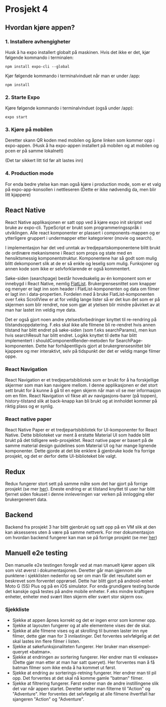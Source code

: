 # Prosjekt 4

## Hvordan kjøre appen?

### 1. Installere avhengigheter
Husk å ha expo installert globalt på maskinen. Hvis det ikke er det, kjør følgende kommando i terminalen:

`npm install expo-cli --global`

Kjør følgende kommando i terminalvinduet når man er under /app:

`npm install`

### 2. Starte Expo
Kjøre følgende kommando i terminalvinduet (også under /app):

`expo start`

### 3. Kjøre på mobilen
Deretter skann QR koden med mobilen og åpne linken som kommer opp i expo-appen. (Husk å ha expo-appen installert på mobilen og at mobilen og pcen er på samme lokalnett)

(Det tar sikkert litt tid før alt lastes inn)

### 4. Production mode
For enda bedre ytelse kan man også kjøre i production mode, som er et valg på expo-app-konsollen i nettleseren (Dette er ikke nødvendig da, men blir litt kjappere)


## React Native
React Native applikasjonen er satt opp ved å kjøre expo init skriptet ved bruke av expo-cli. TypeScript er brukt som programmeringsspråk i utviklingen. Alle react komponenter er plassert i components-mappen og er ytterligere gruppert i undermapper etter kategorierer (movie og search).

I implementasjon har det ved unntak av tredjepartskomponentene blitt brukt de ordinære mekanismene i React som props og state med en hensiktsmessig komponentstruktur. Komponentene har så godt som mulig blitt dekomponert slik at de er så enkle og leselig som mulig. Funksjoner og annen kode som ikke er selvforklarende er også kommentert.

Søke-siden (searchpage) består hovedsakelig av én komponent som er innebygd i React Native, nemlig [FlatList](https://reactnative.dev/docs/flatlist). Brukergrensesnittet som knapper og menyer er lagt inn som header i FlatList-komponenten og data om filmer er lagt inn i data-propertien. Fordelen med å bruke FlatList-komponenten over f.eks ScrollView er at for veldig lange lister så er det kun det som er på skjermen som blir rendret, noe som gjør at ytelsen blir mindre påvirket av at man har lastet inn veldig mye data.

Det er også gjort noen andre ytelsesforbedringer knyttet til re-rendring på tilstandsoppdatering. F.eks skal ikke alle filmene bli re-rendret hvis annen tilstand har blitt endret på søke-siden (som f.eks searchParams), men kun hvis searchResult har blitt endret. Logikk knyttet til dette har blitt implementert i shouldComponentRender-metoden for SearchPage-komponenten. Dette har forhåpentligvis gjort at brukergrensesnittet blir kjappere og mer interaktivt, selv på tidspunkt der det er veldig mange filmer oppe.


### React Navigation
React Navigation er et tredjepartsbibliotek som er brukt for å ha forskjellige skjermer som man kan navigere mellom. I denne applikasjonen er det stort sett brukt for å kunne å gå til en egen skjerm når man vil se mer informasjon om en film. React Navigation vil fikse alt av navigasjons-barer (på toppen), history-tilstand slik at back-knapp kan bli brukt og at innholdet kommer på riktig plass og er synlig. 

### React native paper
React Native Paper er et tredjepartsbibliotek for UI-komponenter for React Native. Dette biblioteket var ment å erstatte Material UI som hadde blitt brukt på det tidligere web-prosjektet. React native paper er basert på de samme material design guidelines som Material UI og har mange lignende komponenter. Dette gjorde at det ble enklere å gjenbruke kode fra forrige prosjekt, og det er derfor dette UI-biblioteket ble valgt. 

## Redux
Redux fungerer stort sett på samme måte som det har gjort på forrige prosjekt (se mer [her](https://gitlab.stud.idi.ntnu.no/it2810-h20/team-24/prosjekt-3/-/blob/master/README.md#redux)). Eneste endring er at tilstand knyttet til user har blitt fjernet siden fokuset i denne innleveringen var verken på innlogging eller brukergenerert data.

## Backend
Backend fra prosjekt 3 har blitt gjenbrukt og satt opp på en VM slik at den kan aksesseres uten å være på samme nettverk. For mer dokumentasjon om hvordan backend fungerer kan man se på forrige prosjekt (se mer [her](https://gitlab.stud.idi.ntnu.no/it2810-h20/team-24/prosjekt-3/-/blob/master/README.md#backend))


## Manuell e2e testing

Den manuelle e2e testingen foregår ved at man manuelt kjører appen slik som vist øverst i dokumentasjonen. Deretter går man igjennom alle punktene i sjekklisten nedenfor og ser om man får det resultatet som er beskrevet som forventet opprørsel. Dette har blitt gjort på android-enhet Moto G (5S) Plus og på en iOS simulator. For enda grundigere testing burde det kanskje også testes på andre mobile enheter. F.eks mindre kraftigere enheter, enheter med svært liten skjerm eller svært stor skjerm osv.

### Sjekkliste
* Sjekke at appen åpnes korrekt og det er ingen error som kommer opp.
* Sjekke at layouten fungerer og at alle elementene vises der de skal.
* Sjekke at alle filmene vises og at skrolling til bunnen laster inn nye filmer, dette gjør man for 3 innlastinger. Det forventes selvfølgelig at det skal lastes inn flere filmer i listen.
* Sjekke at søkefunksjonaliteten fungerer. Her bruker man eksempel-queryet «batman».
* Sjekke at endringen av sortering fungerer. Her endrer man til «release» (Dette gjør man etter at man har satt queryet). Her forventes man å få batman filmer som ikke enda å ha kommet ut først.
* Sjekke at endring av sorterings-retning fungerer. Her endrer man til pil opp. Det forventes at det skal nå komme gamle "batman" filmer.
* Sjekke at filtrering fungerer. Først endrer man de andre instillingene slik det var når appen startet. Deretter setter man filterne til "Action" og "Adventure". Her forventes det selvføgelig at alle filmene ihvertfall har sjangeren "Action" og "Adventure".
